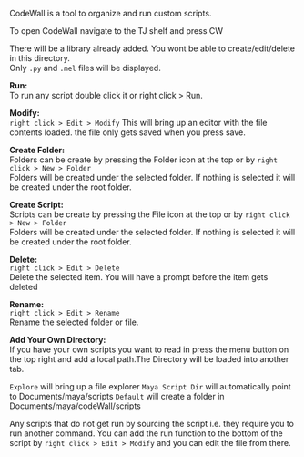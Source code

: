 CodeWall is a tool to organize and run custom scripts.


To open CodeWall navigate to the TJ shelf and press CW

There will be a library already added. You wont be able to create/edit/delete in this directory.  
Only `.py` and `.mel` files will be displayed.

**Run:**  
To run any script double click it or right click > Run.

**Modify:**  
`right click > Edit > Modify`
This will bring up an editor with the file contents loaded. 
the file only gets saved when you press save.


**Create Folder:**  
Folders can be create by pressing the Folder icon at the top or by `right click > New > Folder`  
Folders will be created under the selected folder.
If nothing is selected it will be created under the root folder.


**Create Script:**  
Scripts can be create by pressing the File icon at the top or by `right click > New > Folder`  
Folders will be created under the selected folder.
If nothing is selected it will be created under the root folder.


**Delete:**  
`right click > Edit > Delete`  
Delete the selected item. You will have a prompt before the item gets deleted

**Rename:**  
`right click > Edit > Rename`  
Rename the selected folder or file.

**Add Your Own Directory:**  
If you have your own scripts you want to read in press the menu button on the top right and add a local path.The Directory will be loaded into another tab. 

`Explore` will bring up a file explorer
`Maya Script Dir` will automatically point to Documents/maya/scripts
`Default` will create a folder in Documents/maya/codeWall/scripts

Any scripts that do not get run by sourcing the script i.e. they require you to run another command. You can add the run function to the bottom of the script by `right click > Edit > Modify` and you can edit the file from there.

